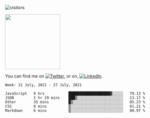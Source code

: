 ![visitors](https://visitor-badge.glitch.me/badge?page_id=page.id)

<img height="180em" src="https://github-readme-stats.vercel.app/api?username=alihernandez&show_icons=true&hide_border=true&&count_private=true&include_all_commits=true" />

<!-- Actual text -->

You can find me on [![Twitter][1.2]][1], or on, [![LinkedIn][2.2]][2].

<!-- Icons -->

[1.2]: http://i.imgur.com/wWzX9uB.png (twitter icon without padding)
[2.2]: https://raw.githubusercontent.com/MartinHeinz/MartinHeinz/master/linkedin-3-16.png (LinkedIn icon without padding)

<!-- Links to your social media accounts -->

[1]: https://twitter.com/phantomramen
[2]: https://www.linkedin.com/in/ali-hernandez-96b1b71a9/

<!--START_SECTION:waka-->
```text
Week: 21 July, 2021 - 27 July, 2021

JavaScript   9 hrs           ███████████████████▓░░░░░   79.13 % 
JSON         1 hr 29 mins    ███▒░░░░░░░░░░░░░░░░░░░░░   13.17 % 
Other        35 mins         █▒░░░░░░░░░░░░░░░░░░░░░░░   05.23 % 
CSS          8 mins          ▒░░░░░░░░░░░░░░░░░░░░░░░░   01.21 % 
Markdown     6 mins          ▒░░░░░░░░░░░░░░░░░░░░░░░░   00.97 % 
```
<!--END_SECTION:waka-->
